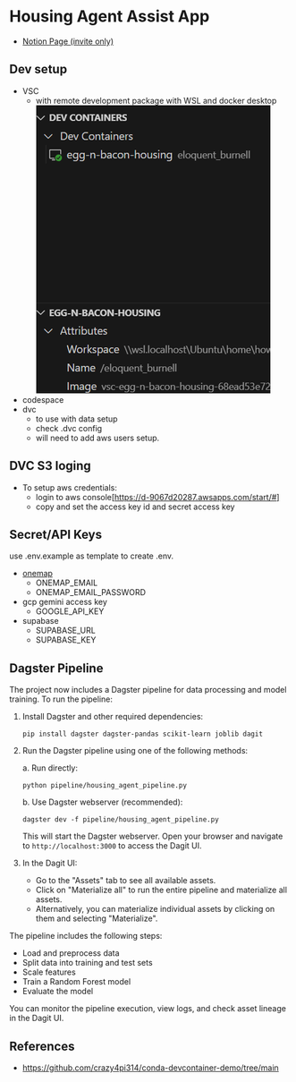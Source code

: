# Housing Agent Assist App

- [Notion Page (invite only)](https://www.notion.so/Housing-Agents-App-0c4bdd40940542b2bcd366207428e517?pvs=4)

## Dev setup

- VSC
    - with remote development package with WSL and docker desktop
    ![alt text](image.png)
- codespace
- dvc
    - to use with data setup
    - check .dvc config
    - will need to add aws users setup.

## DVC S3 loging
- To setup aws credentials:
    - login to aws console[https://d-9067d20287.awsapps.com/start/#]
    - copy and set the access key id and secret access key

## Secret/API Keys
use .env.example as template to create .env.

- [onemap](https://www.onemap.gov.sg/apidocs/register)
    - ONEMAP_EMAIL
    - ONEMAP_EMAIL_PASSWORD
- gcp gemini access key
    - GOOGLE_API_KEY
- supabase
    - SUPABASE_URL
    - SUPABASE_KEY

## Dagster Pipeline

The project now includes a Dagster pipeline for data processing and model training. To run the pipeline:

1. Install Dagster and other required dependencies:
   ```
   pip install dagster dagster-pandas scikit-learn joblib dagit
   ```

2. Run the Dagster pipeline using one of the following methods:

   a. Run directly:
   ```
   python pipeline/housing_agent_pipeline.py
   ```

   b. Use Dagster webserver (recommended):
   ```
   dagster dev -f pipeline/housing_agent_pipeline.py
   ```

   This will start the Dagster webserver. Open your browser and navigate to `http://localhost:3000` to access the Dagit UI.

3. In the Dagit UI:
   - Go to the "Assets" tab to see all available assets.
   - Click on "Materialize all" to run the entire pipeline and materialize all assets.
   - Alternatively, you can materialize individual assets by clicking on them and selecting "Materialize".

The pipeline includes the following steps:
- Load and preprocess data
- Split data into training and test sets
- Scale features
- Train a Random Forest model
- Evaluate the model

You can monitor the pipeline execution, view logs, and check asset lineage in the Dagit UI.

## References

- https://github.com/crazy4pi314/conda-devcontainer-demo/tree/main
